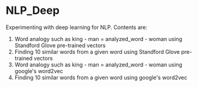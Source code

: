 # NLP_Deep
Experimenting with deep learning for NLP. 
Contents are:
  1. Word analogy such as king - man = analyzed_word - woman using Standford Glove pre-trained vectors
  2. Finding 10 similar words from a given word using Standford Glove pre-trained vectors
  3. Word analogy such as king - man = analyzed_word - woman using google's word2vec
  4. Finding 10 similar words from a given word using google's word2vec
  
  
